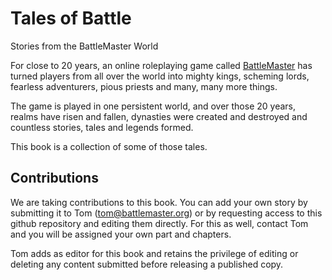 # Tales of Battle
Stories from the BattleMaster World


For close to 20 years, an online roleplaying game called [BattleMaster](http://battlemaster.org) has turned players from all over the world into mighty kings, scheming lords, fearless adventurers, pious priests and many, many more things.

The game is played in one persistent world, and over those 20 years, realms have risen and fallen, dynasties were created and destroyed and countless stories, tales and legends formed.

This book is a collection of some of those tales.


## Contributions

We are taking contributions to this book. You can add your own story by submitting it to Tom (tom@battlemaster.org) or by requesting access to this github repository and editing them directly. For this as well, contact Tom and you will be assigned your own part and chapters.

Tom adds as editor for this book and retains the privilege of editing or deleting any content submitted before releasing a published copy.

